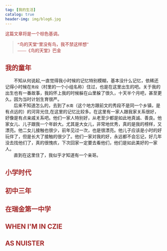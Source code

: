 ```yaml
---
tag: [我的生活]
catalog: true
header-img: img/blog6.jpg
---
```


 <font color = "brown" face = "楷体">  这篇文章将是一个棕色基调。</font>    
> <font color = "brown" face = "楷体">“鸟的天堂“里没有鸟，我不禁这样想”         
> ——《鸟的天堂》巴金</font>    


## **<font color = "brown">我的童年</font>**  
&nbsp;&nbsp;&nbsp;&nbsp;&nbsp;&nbsp;&nbsp;不知从何说起,一直觉得我小时候的记忆特别模糊，基本没什么记忆，依稀还记得小时候在`秀段`（村里的一个小组名称）住过，也是在这里出生的吧。关于我的出生也有一番故事，我妈怀上我的时候躲在山里躲了很久，十天半个月吧，甚至更久。因为当时计划生育很严。  
&nbsp;&nbsp;&nbsp;&nbsp;&nbsp;&nbsp;&nbsp;后来不知道怎么的，去到了`水南`（这个地方跟前文的秀段不是同一个乡镇，是有点远的）的河背光住,在这里的记忆比较多。在这里有一家人跟我家关系很好，好像是有点亲戚关系吧。他们一家人特别好，从老至少都是如此地真诚、善良。他家女儿、儿子跟我一个年龄大。尤其是大女儿，非常地优秀，真的是我的榜样，又漂亮。他二女儿接触也很少，前年见过一次，也是很漂亮。他儿子应该是小时的好玩伴了，但是长大了接触的很少了。他们一家对我的好，永远都不会忘记，好几年没去找他们了，真的很愧疚，下次回家一定要去看他们，他们是如此美好的一家人。  
&nbsp;&nbsp;&nbsp;&nbsp;&nbsp;&nbsp;&nbsp;直到在这里住了，我似乎才知道有一个亲哥。

## **<font color = "brown">小学时代</font>**  

## **<font color = "brown">初中三年</font>**  

## **<font color = "brown">在瑞金第一中学</font>**  

## **<font color = "brown">WHEN I'M IN CZIE</font>**   

## **<font color = "brown">AS NUISTER</font>**   